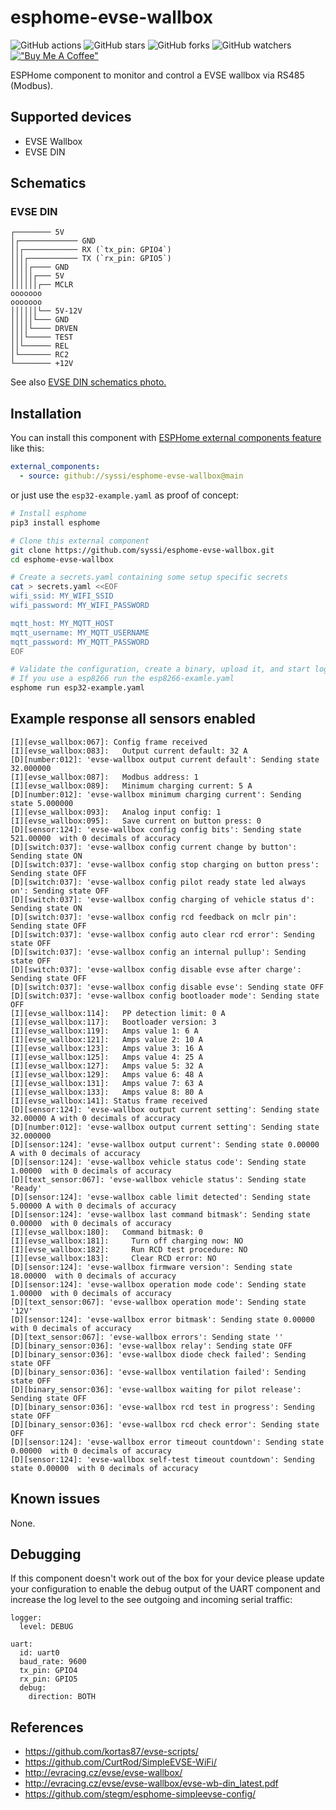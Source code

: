 # esphome-evse-wallbox

![GitHub actions](https://github.com/syssi/esphome-evse-wallbox/actions/workflows/ci.yaml/badge.svg)
![GitHub stars](https://img.shields.io/github/stars/syssi/esphome-evse-wallbox)
![GitHub forks](https://img.shields.io/github/forks/syssi/esphome-evse-wallbox)
![GitHub watchers](https://img.shields.io/github/watchers/syssi/esphome-evse-wallbox)
[!["Buy Me A Coffee"](https://img.shields.io/badge/buy%20me%20a%20coffee-donate-yellow.svg)](https://www.buymeacoffee.com/syssi)

ESPHome component to monitor and control a EVSE wallbox via RS485 (Modbus).

## Supported devices

* EVSE Wallbox
* EVSE DIN

## Schematics

### EVSE DIN

```
┌──────── 5V
│┌───────────── GND
││┌──────────── RX (`tx_pin: GPIO4`)
│││┌─────────── TX (`rx_pin: GPIO5`)
││││┌──── GND
│││││┌─── 5V
││││││┌── MCLR
ooooooo
ooooooo
││││││└── 5V-12V
│││││└─── GND
││││└──── DRVEN
│││└───── TEST
││└────── REL
│└─────── RC2
└──────── +12V
```

See also [EVSE DIN schematics photo.](images/schematics-evse-din.png "EVSE DIN schematics")

## Installation

You can install this component with [ESPHome external components feature](https://esphome.io/components/external_components.html) like this:
```yaml
external_components:
  - source: github://syssi/esphome-evse-wallbox@main
```

or just use the `esp32-example.yaml` as proof of concept:

```bash
# Install esphome
pip3 install esphome

# Clone this external component
git clone https://github.com/syssi/esphome-evse-wallbox.git
cd esphome-evse-wallbox

# Create a secrets.yaml containing some setup specific secrets
cat > secrets.yaml <<EOF
wifi_ssid: MY_WIFI_SSID
wifi_password: MY_WIFI_PASSWORD

mqtt_host: MY_MQTT_HOST
mqtt_username: MY_MQTT_USERNAME
mqtt_password: MY_MQTT_PASSWORD
EOF

# Validate the configuration, create a binary, upload it, and start logs
# If you use a esp8266 run the esp8266-examle.yaml
esphome run esp32-example.yaml
```

## Example response all sensors enabled

```
[I][evse_wallbox:067]: Config frame received
[I][evse_wallbox:083]:   Output current default: 32 A
[D][number:012]: 'evse-wallbox output current default': Sending state 32.000000
[I][evse_wallbox:087]:   Modbus address: 1
[I][evse_wallbox:089]:   Minimum charging current: 5 A
[D][number:012]: 'evse-wallbox minimum charging current': Sending state 5.000000
[I][evse_wallbox:093]:   Analog input config: 1
[I][evse_wallbox:095]:   Save current on button press: 0
[D][sensor:124]: 'evse-wallbox config config bits': Sending state 521.00000  with 0 decimals of accuracy
[D][switch:037]: 'evse-wallbox config current change by button': Sending state ON
[D][switch:037]: 'evse-wallbox config stop charging on button press': Sending state OFF
[D][switch:037]: 'evse-wallbox config pilot ready state led always on': Sending state OFF
[D][switch:037]: 'evse-wallbox config charging of vehicle status d': Sending state ON
[D][switch:037]: 'evse-wallbox config rcd feedback on mclr pin': Sending state OFF
[D][switch:037]: 'evse-wallbox config auto clear rcd error': Sending state OFF
[D][switch:037]: 'evse-wallbox config an internal pullup': Sending state OFF
[D][switch:037]: 'evse-wallbox config disable evse after charge': Sending state OFF
[D][switch:037]: 'evse-wallbox config disable evse': Sending state OFF
[D][switch:037]: 'evse-wallbox config bootloader mode': Sending state OFF
[I][evse_wallbox:114]:   PP detection limit: 0 A
[I][evse_wallbox:117]:   Bootloader version: 3
[I][evse_wallbox:119]:   Amps value 1: 6 A
[I][evse_wallbox:121]:   Amps value 2: 10 A
[I][evse_wallbox:123]:   Amps value 3: 16 A
[I][evse_wallbox:125]:   Amps value 4: 25 A
[I][evse_wallbox:127]:   Amps value 5: 32 A
[I][evse_wallbox:129]:   Amps value 6: 48 A
[I][evse_wallbox:131]:   Amps value 7: 63 A
[I][evse_wallbox:133]:   Amps value 8: 80 A
[I][evse_wallbox:141]: Status frame received
[D][sensor:124]: 'evse-wallbox output current setting': Sending state 32.00000 A with 0 decimals of accuracy
[D][number:012]: 'evse-wallbox output current setting': Sending state 32.000000
[D][sensor:124]: 'evse-wallbox output current': Sending state 0.00000 A with 0 decimals of accuracy
[D][sensor:124]: 'evse-wallbox vehicle status code': Sending state 1.00000  with 0 decimals of accuracy
[D][text_sensor:067]: 'evse-wallbox vehicle status': Sending state 'Ready'
[D][sensor:124]: 'evse-wallbox cable limit detected': Sending state 5.00000 A with 0 decimals of accuracy
[D][sensor:124]: 'evse-wallbox last command bitmask': Sending state 0.00000  with 0 decimals of accuracy
[I][evse_wallbox:180]:   Command bitmask: 0
[I][evse_wallbox:181]:     Turn off charging now: NO
[I][evse_wallbox:182]:     Run RCD test procedure: NO
[I][evse_wallbox:183]:     Clear RCD error: NO
[D][sensor:124]: 'evse-wallbox firmware version': Sending state 18.00000  with 0 decimals of accuracy
[D][sensor:124]: 'evse-wallbox operation mode code': Sending state 1.00000  with 0 decimals of accuracy
[D][text_sensor:067]: 'evse-wallbox operation mode': Sending state '12V'
[D][sensor:124]: 'evse-wallbox error bitmask': Sending state 0.00000  with 0 decimals of accuracy
[D][text_sensor:067]: 'evse-wallbox errors': Sending state ''
[D][binary_sensor:036]: 'evse-wallbox relay': Sending state OFF
[D][binary_sensor:036]: 'evse-wallbox diode check failed': Sending state OFF
[D][binary_sensor:036]: 'evse-wallbox ventilation failed': Sending state OFF
[D][binary_sensor:036]: 'evse-wallbox waiting for pilot release': Sending state OFF
[D][binary_sensor:036]: 'evse-wallbox rcd test in progress': Sending state OFF
[D][binary_sensor:036]: 'evse-wallbox rcd check error': Sending state OFF
[D][sensor:124]: 'evse-wallbox error timeout countdown': Sending state 0.00000  with 0 decimals of accuracy
[D][sensor:124]: 'evse-wallbox self-test timeout countdown': Sending state 0.00000  with 0 decimals of accuracy
```

## Known issues

None.

## Debugging

If this component doesn't work out of the box for your device please update your configuration to enable the debug output of the UART component and increase the log level to the see outgoing and incoming serial traffic:

```
logger:
  level: DEBUG

uart:
  id: uart0
  baud_rate: 9600
  tx_pin: GPIO4
  rx_pin: GPIO5
  debug:
    direction: BOTH
```

## References

* https://github.com/kortas87/evse-scripts/
* https://github.com/CurtRod/SimpleEVSE-WiFi/
* http://evracing.cz/evse/evse-wallbox/
* http://evracing.cz/evse/evse-wallbox/evse-wb-din_latest.pdf
* https://github.com/stegm/esphome-simpleevse-config/
